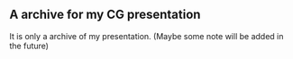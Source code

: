 ## A archive for my CG presentation

It is only a archive of my presentation. (Maybe some note will be added in the future)
